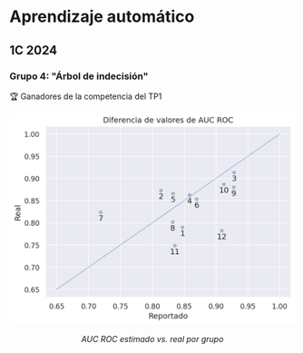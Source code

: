 # Aprendizaje automático
## 1C 2024

### Grupo 4: "Árbol de indecisión"

🏆 Ganadores de la competencia del TP1

<p align="center">
  <img src="tp/01_aprendizaje_supervisado/resultados_competencia.png" alt="Diferencia de valores de AUC ROC"/>
</p>
<p align="center"><em>AUC ROC estimado vs. real por grupo</em></p
